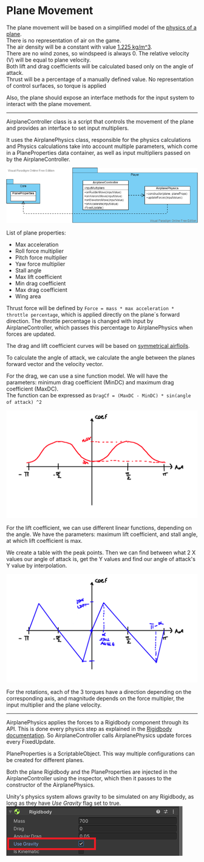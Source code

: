 # Plane Movement

The plane movement will be based on a simplified model of the [physics of a plane](plane_physics.md). <br>
There is no representation of air on the game. <br>
The air density will be a constant with value [1.225 kg/m^3][2]. <br>
There are no wind zones, so windspeed is always 0. The relative velocity (V) will be equal to plane velocity. <br>
Both lift and drag coefficients will be calculated based only on the angle of attack. <br>
Thrust will be a percentage of a manually defined value.
No representation of control surfaces, so torque is applied

Also, the plane should expose an interface methods for the input system to interact with the plane movement.

---

AirplaneController class is a script that controls the movement of the plane and provides an interface to set input multipliers.

It uses the AirplanePhysics class, responsible for the physics calculations and 
Physics calculations take into account multiple parameters, which come in a PlaneProperties data container, as well as input multipliers passed on by the AirplaneController.

![class diagram](MovementImages/plane_movement_class_diagram.png)

List of plane properties:
- Max acceleration
- Roll force multiplier
- Pitch force multiplier
- Yaw force multiplier
- Stall angle
- Max lift coefficient
- Min drag coefficient
- Max drag coefficient
- Wing area

Thrust force will be defined by `Force = mass * max acceleration * throttle percentage`, which is applied directly on the plane´s forward direction.
The throttle percentage is changed with input by AirplaneController, which passes this percentage to AirplanePhysics when forces are updated.


The drag and lift coefficient curves will be based on [symmetrical airfloils][3].

To calculate the angle of attack, we calculate the angle between the planes forward vector and the velocity vector.


For the drag, we can use a sine function model. We will have the parameters: minimum drag coefficient (MinDC) and maximum drag coefficient (MaxDC). <br>
The function can be expressed as `DragCf = (MaxDC - MinDC) * sin(angle of attack) ^2`

![drag curve](MovementImages/functionsDrag.png)

For the lift coefficient, we can use different linear functions, depending on the angle.
We have the parameters: maximum lift coefficient, and stall angle, at which lift coefficient is max.

We create a table with the peak points. Then we can find between what 2 X values our angle of attack is, get the Y values and find our angle of attack's Y value by interpolation.

![lift curve](MovementImages/functionsLift.png)


For the rotations, each of the 3 torques have a direction depending on the corresponding axis, and magnitude depends on the force multipler, the input multiplier and the plane velocity.

---
AirplanePhysics applies the forces to a Rigidbody component through its API.
This is done every physics step as explained in the [Rigidbody documentation][1]. So AirplaneController calls AirplanePhysics update forces every FixedUpdate.

PlaneProperties is a ScriptableObject. This way multiple configurations can be created for different planes.

Both the plane Rigidbody and the PlaneProperties are injected in the AirplaneController using the inspector, which then it passes to the constructor of the AirplanePhysics.

Unity's physics system allows gravity to be simulated on any Rigidbody, as long as they have *Use Gravity* flag set to true. <br>
![use_gravity](MovementImages/use_gravity.png)


[1]: https://docs.unity3d.com/2021.1/Documentation/ScriptReference/Rigidbody.html
[2]: https://en.wikipedia.org/wiki/Density_of_air
[3]: http://airfoiltools.com/search/index?m%5BmaxCamber%5D=0&m%5Bsort%5D=5